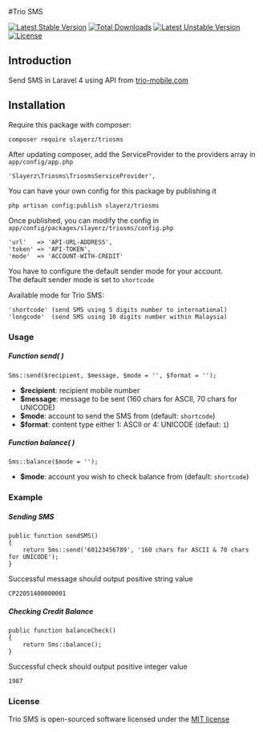 #Trio SMS

[![Latest Stable Version](https://poser.pugx.org/slayerz/triosms/v/stable.svg)](https://packagist.org/packages/slayerz/triosms)
[![Total Downloads](https://poser.pugx.org/slayerz/triosms/downloads.svg)](https://packagist.org/packages/slayerz/triosms)
[![Latest Unstable Version](https://poser.pugx.org/slayerz/triosms/v/unstable.svg)](https://packagist.org/packages/slayerz/triosms)
[![License](https://poser.pugx.org/slayerz/triosms/license.svg)](https://packagist.org/packages/slayerz/triosms)  

## Introduction

Send SMS in Laravel 4 using API from [trio-mobile.com](http://www.trio-mobile.com)  

## Installation

Require this package with composer:

	composer require slayerz/triosms

After updating composer, add the ServiceProvider to the providers array in `app/config/app.php`

	'Slayerz\Triosms\TriosmsServiceProvider',

You can have your own config for this package by publishing it

	php artisan config:publish slayerz/triosms

Once published, you can modify the config in `app/config/packages/slayerz/triosms/config.php`

	'url'	=> 'API-URL-ADDRESS',
	'token' => 'API-TOKEN',
	'mode'	=> 'ACCOUNT-WITH-CREDIT'

You have to configure the default sender mode for your account.  
The default sender mode is set to `shortcode`

Available mode for Trio SMS:

	'shortcode' (send SMS using 5 digits number to international)
	'longcode'  (send SMS using 10 digits number within Malaysia)

### Usage

##### Function send( )

	Sms::send($recipient, $message, $mode = '', $format = '');

- **$recipient**: recipient mobile number
- **$message**: message to be sent (160 chars for ASCII, 70 chars for UNICODE)
- **$mode**: account to send the SMS from (default: `shortcode`)
- **$format**: content type either 1: ASCII or 4: UNICODE (defaut: `1`)  


##### Function balance( )

	Sms::balance($mode = '');

- **$mode**: account you wish to check balance from (default: `shortcode`)

### Example

##### Sending SMS

	public function sendSMS()
	{
		return Sms::send('60123456789', '160 chars for ASCII & 70 chars for UNICODE');
	}

Successful message should output positive string value

	CP22051400000001


##### Checking Credit Balance

	public function balanceCheck()
	{
		return Sms::balance();
	}

Successful check should output positive integer value

	1987

### License

Trio SMS is open-sourced software licensed under the [MIT license](http://opensource.org/licenses/MIT)